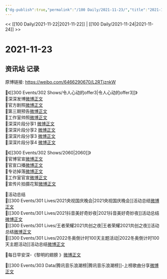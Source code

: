 ```yaml
---
{"dg-publish":true,"permalink":"/100 Daily/2021-11-23/","title":"2021-11-23","created":"2022-12-23T11:16:04.000+08:00","updated":"2023-02-26T00:50:23.000+08:00"}
---
```



<< [[100 Daily/2021-11-22\|2021-11-22]] | [[100 Daily/2021-11-24\|2021-11-24]] >>

# 2021-11-23

## 资讯站 记录

原博链接: https://weibo.com/6466290670/L2RTjznkW

🌟《[[300 Events/302 Shows/令人心动的offer3\|令人心动的offer3]]》  
💫深深发博[微博正文](https://m.weibo.cn/6466290670/4706790593531490)  
💫官方剧照[微博正文](https://m.weibo.cn/6466290670/4706733697536298)  
💫第三期预告[微博正文](https://m.weibo.cn/6466290670/4706664664795033)  
💫工作室帅照[微博正文](https://m.weibo.cn/6466290670/4706805713995988)  
💫深深片段分享1 [微博正文](https://m.weibo.cn/6466290670/4706791231589977)  
💫深深片段分享2 [微博正文](https://m.weibo.cn/6466290670/4706793094122630)  
💫深深片段分享3 [微博正文](https://m.weibo.cn/6466290670/4706804678527682)  
💫深深片段分享4 [微博正文](https://m.weibo.cn/6466290670/4706805387627094)

🌟《[[300 Events/302 Shows/2060\|2060]]》  
💫官博官宣[微博正文](https://m.weibo.cn/6466290670/4706639195934699)  
💫官宣口播[微博正文](https://m.weibo.cn/6466290670/4706639691908242)  
💫专访掉落[微博正文](https://m.weibo.cn/6466290670/4706642618484034)  
💫工作室官宣[微博正文](https://m.weibo.cn/6466290670/4706636465439825)  
💫宣传片拍摄花絮[微博正文](https://m.weibo.cn/6466290670/4706648071082145)

🌟活动总结  
💫[[300 Events/301 Lives/2021央视国庆晚会\|2021央视国庆晚会]]活动总结[微博正文](https://m.weibo.cn/6466290670/4706822248205187)  
💫[[300 Events/301 Lives/2021抖音美好奇妙夜\|2021抖音美好奇妙夜]]活动总结[微博正文](https://m.weibo.cn/6466290670/4706650558300217)  
💫[[300 Events/301 Lives/王者荣耀2021共创之夜\|王者荣耀2021共创之夜]]活动总结[微博正文](https://m.weibo.cn/6466290670/4706686198089194)  
💫[[300 Events/301 Lives/2022冬奥倒计时100天主题活动\|2022冬奥倒计时100天主题活动]]活动总结[微博正文](https://m.weibo.cn/6466290670/4706820943776545)

🌟每日早安深-《黎明的翅膀 》[微博正文](https://m.weibo.cn/6466290670/4706616685888931)

🌟[[300 Events/303 Data/腾讯音乐浪潮榜\|腾讯音乐浪潮榜]]-上榜歌曲分享[微博正文](https://m.weibo.cn/6466290670/4706731168892678)
